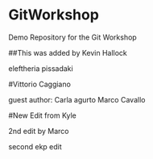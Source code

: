# GitWorkshop
Demo Repository for the Git Workshop

##This was added by Kevin Hallock

eleftheria pissadaki

#Vittorio Caggiano

guest author: Carla agurto
Marco Cavallo

#New Edit from Kyle

2nd edit by Marco

second ekp edit
